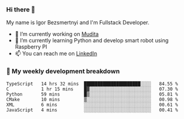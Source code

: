 ### Hi there 👋

My name is Igor Bezsmertnyi and I'm Fullstack Developer.

- 🔭 I’m currently working on [Mudita](https://mudita.com/)
- 🌱 I’m currently learning Python and develop smart robot using Raspberry PI
- 📫 You can reach me on [LinkedIn](https://www.linkedin.com/in/igor-bezsmertnyi-529522114/)

### 🧮 My weekly development breakdown
<!--START_SECTION:waka-->

```text
TypeScript   14 hrs 32 mins  █████████████████████░░░░   84.55 %
C            1 hr 15 mins    █▓░░░░░░░░░░░░░░░░░░░░░░░   07.30 %
Python       59 mins         █▒░░░░░░░░░░░░░░░░░░░░░░░   05.81 %
CMake        10 mins         ▒░░░░░░░░░░░░░░░░░░░░░░░░   00.98 %
XML          6 mins          ░░░░░░░░░░░░░░░░░░░░░░░░░   00.61 %
JavaScript   4 mins          ░░░░░░░░░░░░░░░░░░░░░░░░░   00.41 %
```

<!--END_SECTION:waka-->

<!--
**igorbezsmertnyi/igorbezsmertnyi** is a ✨ _special_ ✨ repository because its `README.md` (this file) appears on your GitHub profile.

Here are some ideas to get you started:

- 🔭 I’m currently working on ...
- 🌱 I’m currently learning ...
- 👯 I’m looking to collaborate on ...
- 🤔 I’m looking for help with ...
- 💬 Ask me about ...
- 📫 How to reach me: ...
- 😄 Pronouns: ...
- ⚡ Fun fact: ...
-->
